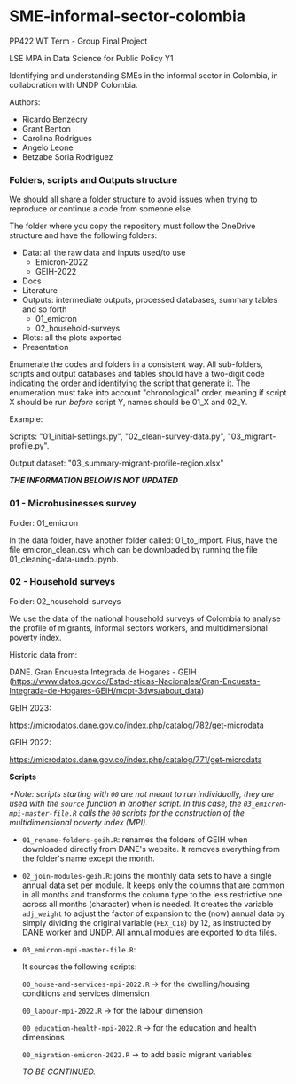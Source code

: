 # SME-informal-sector-colombia
PP422 WT Term - Group Final Project 

LSE MPA in Data Science for Public Policy Y1

Identifying and understanding SMEs in the informal sector in Colombia, in collaboration with UNDP Colombia.

Authors:
* Ricardo Benzecry
* Grant Benton
* Carolina Rodrigues
* Angelo Leone
* Betzabe Soria Rodriguez

### Folders, scripts and Outputs structure

We should all share a folder structure to avoid issues when trying to reproduce or continue a code from someone else.

The folder where you copy the repository must follow the OneDrive structure and have the following folders:
* Data: all the raw data and inputs used/to use
  - Emicron-2022
  - GEIH-2022
* Docs
* Literature
* Outputs: intermediate outputs, processed databases, summary tables and so forth
  - 01_emicron
  - 02_household-surveys
* Plots: all the plots exported
* Presentation
  
Enumerate the codes and folders in a consistent way. All sub-folders, scripts and output databases and tables should have a two-digit code indicating the order and identifying the script that generate it. The enumeration must take into account "chronological" order, meaning if script X should be run _before_ script Y, names should be 01_X and 02_Y. 

Example: 

  Scripts: "01_initial-settings.py", "02_clean-survey-data.py", "03_migrant-profile.py".

  Output dataset: "03_summary-migrant-profile-region.xlsx"
  
**_THE INFORMATION BELOW IS NOT UPDATED_**  



### 01 - Microbusinesses survey
Folder: 01_emicron

In the data folder, have another folder called: 01_to_import. Plus, have the file emicron_clean.csv which can be downloaded by running the file 01_cleaning-data-undp.ipynb.

### 02 - Household surveys

Folder: 02_household-surveys

We use the data of the national household surveys of Colombia to analyse the profile of migrants, informal sectors workers,
and multidimensional poverty index.

Historic data from: 

DANE. Gran Encuesta Integrada de Hogares - GEIH
(https://www.datos.gov.co/Estad-sticas-Nacionales/Gran-Encuesta-Integrada-de-Hogares-GEIH/mcpt-3dws/about_data)

GEIH 2023:

https://microdatos.dane.gov.co/index.php/catalog/782/get-microdata

GEIH 2022:

https://microdatos.dane.gov.co/index.php/catalog/771/get-microdata

**Scripts**

_*Note: scripts starting with `00` are not meant to run individually, they are used with the `source` function in another script. In this case, the `03_emicron-mpi-master-file.R` calls the `00` scripts for the construction of the multidimensional poverty index (MPI)._

* `01_rename-folders-geih.R`: renames the folders of GEIH when downloaded directly from DANE's website. It removes everything from the folder's name except the month.

* `02_join-modules-geih.R`: joins the monthly data sets to have a single annual data set per module. It keeps only the columns that are common in all months and transforms the column type to the less restrictive one across all months (character) when is needed. It creates the variable `adj_weight` to adjust the factor of expansion to the (now) annual data by simply dividing the original variable (`FEX_C18`) by 12, as instructed by DANE worker and UNDP. All annual modules are exported to `dta` files.

* `03_emicron-mpi-master-file.R`: 
  
  It sources the following scripts:
  
  `00_house-and-services-mpi-2022.R` -> for the dwelling/housing conditions and services dimension

  `00_labour-mpi-2022.R` -> for the labour dimension

  `00_education-health-mpi-2022.R` -> for the education and health dimensions
 
  `00_migration-emicron-2022.R` -> to add basic migrant variables
  
  _TO BE CONTINUED._

